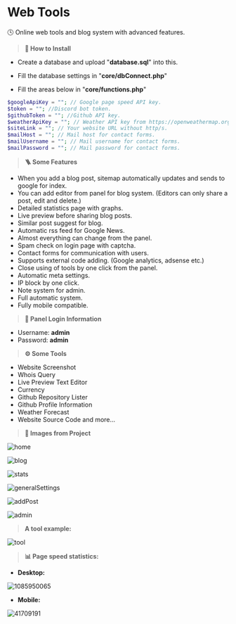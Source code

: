 # Web Tools
 :clock4: Online web tools and blog system with advanced features.

> **:link:	How to Install**

- Create a database and upload "**database.sql**" into this.

- Fill the database settings in "**core/dbConnect.php**"

- Fill the areas below in "**core/functions.php**"
```php
$googleApiKey = ""; // Google page speed API key.
$token = ""; //Discord bot token.
$githubToken = ""; //Github API key.
$weatherApiKey = ""; // Weather API key from https://openweathermap.org/api.
$siteLink = ""; // Your website URL without http/s.
$mailHost = ""; // Mail host for contact forms.
$mailUsername = ""; // Mail username for contact forms.
$mailPassword = ""; // Mail password for contact forms.
```

> **:ladder:	Some Features**

- When you add a blog post, sitemap automatically updates and sends to google for index.
- You can add editor from panel for blog system. (Editors can only share a post, edit and delete.)
- Detailed statistics page with graphs.
- Live preview before sharing blog posts.
- Similar post suggest for blog.
- Automatic rss feed for Google News.
- Almost everything can change from the panel.
- Spam check on login page with captcha.
- Contact forms for communication with users.
- Supports external code adding. (Google analytics, adsense etc.)
- Close using of tools by one click from the panel.
- Automatic meta settings.
- IP block by one click.
- Note system for admin.
- Full automatic system.
- Fully mobile compatible.

> **:paperclip: Panel Login Information**

- Username: **admin**
- Password: **admin**

> **:gear:	Some Tools**

- Website Screenshot
- Whois Query
- Live Preview Text Editor
- Currency
- Github Repository Lister
- Github Profile Information
- Weather Forecast
- Website Source Code and more...

> **:open_file_folder: Images from Project**

![home](https://user-images.githubusercontent.com/52746944/189879779-90dc710e-77b9-4e36-811b-e6938e57fff6.png)

![blog](https://user-images.githubusercontent.com/52746944/189879808-082d2b50-822c-47ef-96d7-9badc7d5c1b8.png)

![stats](https://user-images.githubusercontent.com/52746944/189879790-341a3d82-d2ee-4216-8cdb-fde00dafa395.png)

![generalSettings](https://user-images.githubusercontent.com/52746944/189879873-38b130b7-186c-42b4-b68c-8a67259c4a12.png)

![addPost](https://user-images.githubusercontent.com/52746944/189879749-890e75e6-0345-443a-b0ba-aff298e81c11.png)

![admin](https://user-images.githubusercontent.com/52746944/189879845-5f32fb85-af3c-4244-8e75-346181a56dc6.png)

> **A tool example:**

![tool](https://user-images.githubusercontent.com/52746944/189879895-ac4efd4d-732d-4ae7-9760-b82d60074342.png)

> **:bar_chart: Page speed statistics:**

- **Desktop:**

![1085950065](https://user-images.githubusercontent.com/52746944/189887804-e5d76cc0-f76d-488c-9a42-1a0e00c99fcd.png)

- **Mobile:**

![41709191](https://user-images.githubusercontent.com/52746944/189887900-32b275f0-33df-473d-b274-c7c8aaa79aa0.png)
